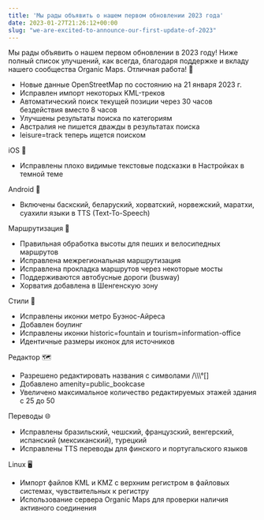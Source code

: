 ```yaml
---
title: 'Мы рады объявить о нашем первом обновлении 2023 года'
date: 2023-01-27T21:26:12+00:00
slug: "we-are-excited-to-announce-our-first-update-of-2023"
---
```


Мы рады объявить о нашем первом обновлении в 2023 году! Ниже полный список улучшений, как всегда, благодаря поддержке и вкладу нашего сообщества Organic Maps. Отличная работа! 🙏

* Новые данные OpenStreetMap по состоянию на 21 января 2023 г.
* Исправлен импорт некоторых KML-треков
* Автоматический поиск текущей позиции через 30 часов бездействия вместо 8 часов
* Улучшены результаты поиска по категориям
* Австралия не пишется дважды в результатах поиска
* leisure=track теперь ищется поиском

iOS 🍏
* Исправлены плохо видимые текстовые подсказки в Настройках в темной теме

Android 🤖
* Включены баскский, беларуский, хорватский, норвежский, маратхи, суахили языки в TTS (Text-To-Speech)

Маршрутизация 🚗
* Правильная обработка высоты для пеших и велосипедных маршрутов
* Исправлена межрегиональная маршрутизация
* Исправлена прокладка маршрутов через некоторые мосты
* Поддерживаются автобусные дороги (busway)
* Хорватия добавлена в Шенгенскую зону

Стили 🎨
* Исправлены иконки метро Буэнос-Айреса
* Добавлен боулинг
* Исправлены иконки historic=fountain и tourism=information-office
* Идентичные размеры иконок для источников

Редактор 🗺️
* Разрешено редактировать названия с символами /\\\\\°\[\]
* Добавлено amenity=public\_bookcase
* Увеличено максимальное количество редактируемых этажей здания с 25 до 50

Переводы 🌐
* Исправлены бразильский, чешский, французский, венгерский, испанский (мексиканский), турецкий
* Исправлены TTS переводы для финского и португальского языков

Linux 🖥️
* Импорт файлов KML и KMZ с верхним регистром в файловых системах, чувствительных к регистру
* Использование сервера Organic Maps для проверки наличия активного соединения
